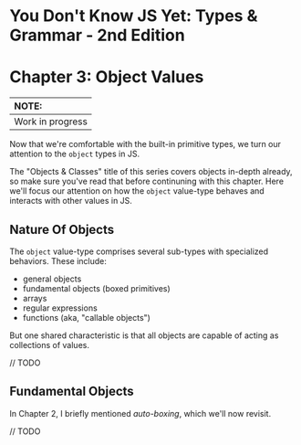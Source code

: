 # You Don't Know JS Yet: Types & Grammar - 2nd Edition
# Chapter 3: Object Values

| NOTE: |
| :--- |
| Work in progress |

Now that we're comfortable with the built-in primitive types, we turn our attention to the `object` types in JS.

The "Objects & Classes" title of this series covers objects in-depth already, so make sure you've read that before continuning with this chapter. Here we'll focus our attention on how the `object` value-type behaves and interacts with other values in JS.

## Nature Of Objects

The `object` value-type comprises several sub-types with specialized behaviors. These include:

* general objects
* fundamental objects (boxed primitives)
* arrays
* regular expressions
* functions (aka, "callable objects")

But one shared characteristic is that all objects are capable of acting as collections of values.

// TODO

## Fundamental Objects

In Chapter 2, I briefly mentioned *auto-boxing*, which we'll now revisit.

// TODO
